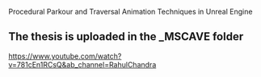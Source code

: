 Procedural Parkour and Traversal Animation Techniques in Unreal Engine

## The thesis is uploaded in the _MSCAVE folder
https://www.youtube.com/watch?v=781cEn1RCsQ&ab_channel=RahulChandra 
